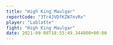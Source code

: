 ```yaml
---
title: "High King Maulgar"
reportCode: "3Tr4JVDfKZW7nvRx"
player: "Lablatte"
fight: "High King Maulgar"
date: 2021-09-08T18:55:49.344000+00:00
---
```

